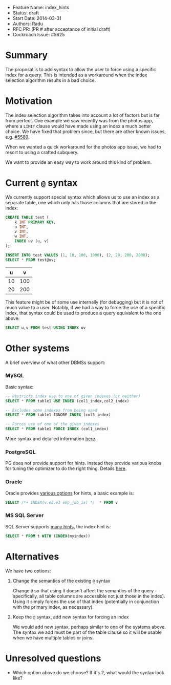 - Feature Name: index_hints
- Status: draft
- Start Date: 2014-03-31
- Authors: Radu
- RFC PR: (PR # after acceptance of initial draft)
- Cockroach Issue: #5625

# Summary

The proposal is to add syntax to allow the user to force using a specific index
for a query. This is intended as a workaround when the index selection algorithm
results in a bad choice.

# Motivation

The index selection algorithm takes into account a lot of factors but is far
from perfect. One example we saw recently was from the photos app, where a
`LIMIT` clause would have made using an index a much better choice. We have
fixed that problem since, but there are other known issues, e.g. [#5589][5589].

When we wanted a quick workaround for the photos app issue, we had to resort to
using a crafted subquery.

We want to provide an easy way to work around this kind of problem.

[5589]: https://github.com/cockroachdb/cockroach/issues/5589

# Current `@` syntax

We currently support special syntax which allows us to use an index as a
separate table, one which only has those columns that are stored in the index:

```sql
CREATE TABLE test (
    k INT PRIMARY KEY,
    u INT,
    v INT,
    w INT,
    INDEX uv (u, v)
);

INSERT INTO test VALUES (1, 10, 100, 1000), (2, 20, 200, 2000);
SELECT * FROM test@uv;
```

| u  |  v  |
|----|-----|
| 10 | 100 |
| 20 | 200 |

This feature might be of some use internally (for debugging) but it is not of
much value to a user. Notably, if we had a way to force the use of a specific
index, that syntax could be used to produce a query equivalent to the one above:
```sql
SELECT u,v FROM test USING INDEX uv
```

# Other systems

A brief overview of what other DBMSs support:

### MySQL

Basic syntax:
```sql
-- Restricts index use to one of given indexes (or neither)
SELECT * FROM table1 USE INDEX (col1_index,col2_index)

-- Excludes some indexes from being used
SELECT * FROM table1 IGNORE INDEX (col3_index)

-- Forces use of one of the given indexes
SELECT * FROM table1 FORCE INDEX (col1_index)
```

More syntax and detailed information [here][1].

[1]: http://dev.mysql.com/doc/refman/5.7/en/index-hints.html

### PostgreSQL

PG does not provide support for hints. Instead they provide various knobs for
tuning the optimizer to do the right thing. Details [here][2].

[2]: http://blog.2ndquadrant.com/hinting_at_postgresql/

### Oracle

Oracle provides [various options][3] for hints, a basic example is:
```sql
SELECT /*+ INDEX(v.e2.e3 emp_job_ix) */  * FROM v
```

[3]: http://docs.oracle.com/cd/B19306_01/server.102/b14211/hintsref.htm#i26205

### MS SQL Server

SQL Server supports [many hints][4], the index hint is:

```sql
SELECT * FROM t WITH (INDEX(myindex))
```

[4]: https://msdn.microsoft.com/en-us/library/ms187373.aspx

# Alternatives

We have two options:

1. Change the semantics of the existing `@` syntax

   Change `@` so that using it doesn't affect the semantics of the query -
   specifically, all table columns are accessible not just those in the index).
   Using it simply forces the use of that index (potentially in conjunction with
   the primary index, as necessary).

2. Keep the `@` syntax, add new syntax for forcing an index

   We would add new syntax, perhaps similar to one of the systems above. The
   syntax we add must be part of the table clause so it will be usable when we
   have multiple tables or joins.

# Unresolved questions

- Which option above do we choose? If it's 2, what would the syntax look like?
